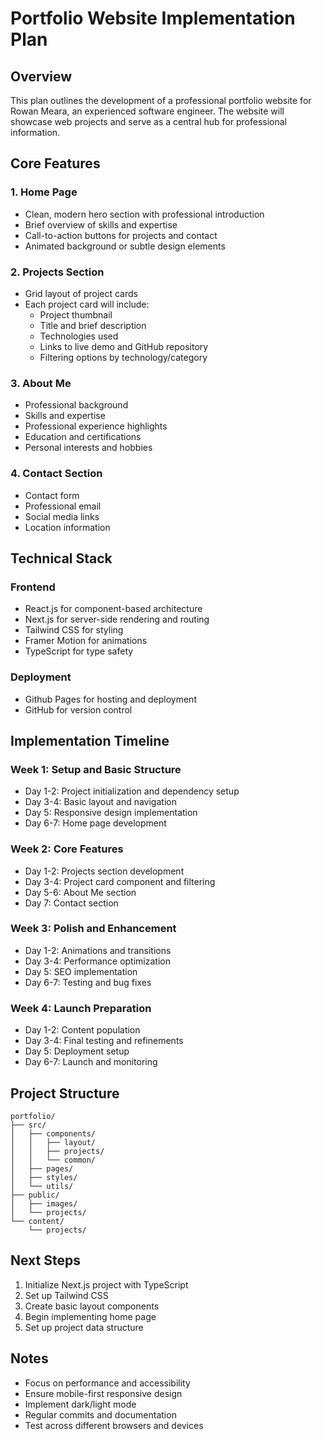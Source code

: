 # Portfolio Website Implementation Plan

## Overview
This plan outlines the development of a professional portfolio website for Rowan Meara, an experienced software engineer. The website will showcase web projects and serve as a central hub for professional information.

## Core Features

### 1. Home Page
- Clean, modern hero section with professional introduction
- Brief overview of skills and expertise
- Call-to-action buttons for projects and contact
- Animated background or subtle design elements

### 2. Projects Section
- Grid layout of project cards
- Each project card will include:
  - Project thumbnail
  - Title and brief description
  - Technologies used
  - Links to live demo and GitHub repository
  - Filtering options by technology/category

### 3. About Me
- Professional background
- Skills and expertise
- Professional experience highlights
- Education and certifications
- Personal interests and hobbies

### 4. Contact Section
- Contact form
- Professional email
- Social media links
- Location information

## Technical Stack

### Frontend
- React.js for component-based architecture
- Next.js for server-side rendering and routing
- Tailwind CSS for styling
- Framer Motion for animations
- TypeScript for type safety

### Deployment
- Github Pages for hosting and deployment
- GitHub for version control

## Implementation Timeline

### Week 1: Setup and Basic Structure
- Day 1-2: Project initialization and dependency setup
- Day 3-4: Basic layout and navigation
- Day 5: Responsive design implementation
- Day 6-7: Home page development

### Week 2: Core Features
- Day 1-2: Projects section development
- Day 3-4: Project card component and filtering
- Day 5-6: About Me section
- Day 7: Contact section

### Week 3: Polish and Enhancement
- Day 1-2: Animations and transitions
- Day 3-4: Performance optimization
- Day 5: SEO implementation
- Day 6-7: Testing and bug fixes

### Week 4: Launch Preparation
- Day 1-2: Content population
- Day 3-4: Final testing and refinements
- Day 5: Deployment setup
- Day 6-7: Launch and monitoring

## Project Structure
```
portfolio/
├── src/
│   ├── components/
│   │   ├── layout/
│   │   ├── projects/
│   │   └── common/
│   ├── pages/
│   ├── styles/
│   └── utils/
├── public/
│   ├── images/
│   └── projects/
└── content/
    └── projects/
```

## Next Steps
1. Initialize Next.js project with TypeScript
2. Set up Tailwind CSS
3. Create basic layout components
4. Begin implementing home page
5. Set up project data structure

## Notes
- Focus on performance and accessibility
- Ensure mobile-first responsive design
- Implement dark/light mode
- Regular commits and documentation
- Test across different browsers and devices 